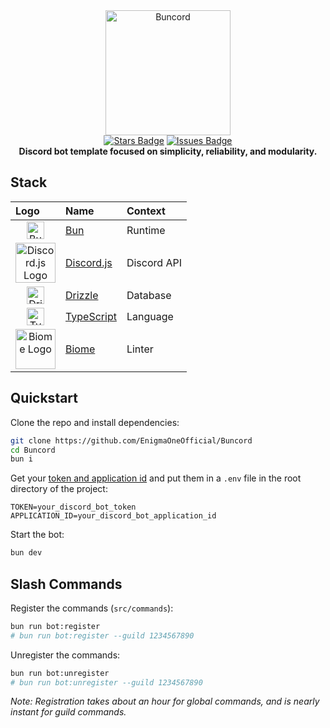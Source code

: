 <div align="center">
  <img src="https://raw.githubusercontent.com/EnigmaOneOfficial/Buncord/master/assets/buncord.png" alt="Buncord" width="200" height="200">
  <br>
  <a href="https://github.com/EnigmaOneOfficial/Buncord/stargazers"><img src="https://img.shields.io/github/stars/EnigmaOneOfficial/Buncord?style=social" alt="Stars Badge"/></a>
  <a href="https://github.com/EnigmaOneOfficial/Buncord/issues"><img src="https://img.shields.io/github/issues/EnigmaOneOfficial/Buncord" alt="Issues Badge"/></a>
  <br>
  <b>Discord bot template focused on simplicity, reliability, and modularity.</b>
</div>

## Stack

<div align="center">

| Logo                                                                                                                                                             | Name                                          | Context     |
| :--------------------------------------------------------------------------------------------------------------------------------------------------------------- | :-------------------------------------------- | :---------- |
| <div align="center"><img src="https://raw.githubusercontent.com/EnigmaOneOfficial/Buncord/master/assets/bun.png" alt="Bun Logo" width="28"/></div>               | [Bun](https://bun.sh/)                        | Runtime     |
| <div align="center"><img src="https://raw.githubusercontent.com/EnigmaOneOfficial/Buncord/master/assets/discord.svg" alt="Discord.js Logo" width="64"/></div>    | [Discord.js](https://discord.js.org/)         | Discord API |
| <div align="center"><img src="https://raw.githubusercontent.com/EnigmaOneOfficial/Buncord/master/assets/drizzle.png" alt="Drizzle Logo" width="28"/></div>       | [Drizzle](https://orm.drizzle.team/)          | Database    |
| <div align="center"><img src="https://raw.githubusercontent.com/EnigmaOneOfficial/Buncord/master/assets/typescript.png" alt="TypeScript Logo" width="28"/></div> | [TypeScript](https://www.typescriptlang.org/) | Language    |
| <div align="center"><img src="https://raw.githubusercontent.com/EnigmaOneOfficial/Buncord/master/assets/biome.svg" alt="Biome Logo" width="64"/></div>           | [Biome](https://biomejs.dev/)                 | Linter      |

</div>

## Quickstart

Clone the repo and install dependencies:

```bash
git clone https://github.com/EnigmaOneOfficial/Buncord
cd Buncord
bun i
```

Get your [token and application id](https://discord.com/developers/applications) and put them in a `.env` file in the root directory of the project:

```env
TOKEN=your_discord_bot_token
APPLICATION_ID=your_discord_bot_application_id
```

Start the bot:

```bash
bun dev
```

## Slash Commands

Register the commands (`src/commands`):

```bash
bun run bot:register
# bun run bot:register --guild 1234567890
```

Unregister the commands:

```bash
bun run bot:unregister
# bun run bot:unregister --guild 1234567890
```

*Note: Registration takes about an hour for global commands, and is nearly instant for guild commands.*
